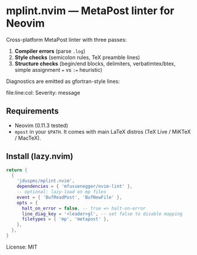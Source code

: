 # mplint.nvim — MetaPost linter for Neovim

Cross-platform MetaPost linter with three passes:

1. **Compiler errors** (parse `.log`)
2. **Style checks** (semicolon rules, TeX preamble lines)
3. **Structure checks** (begin/end blocks, delimiters, verbatimtex/btex, simple assignment `=` vs `:=` heuristic)

Diagnostics are emitted as gfortran-style lines:

file:line:col: Severity: message

## Requirements
- Neovim (0.11.3 tested)
- `mpost` in your `$PATH`. It comes with main LaTeX distros (TeX Live / MiKTeX / MacTeX).

## Install (lazy.nvim)
```lua
return {
  {
    'jduspmc/mplint.nvim',
    dependencies = { 'mfussenegger/nvim-lint' },
    -- optional: lazy-load on mp files
    event = { 'BufReadPost', 'BufNewFile' },
    opts = {
      halt_on_error = false, -- true => halt-on-error
      line_diag_key = '<leader>gl', -- set false to disable mapping
      filetypes = { 'mp', 'metapost' },
    },
  },
}
```
License: MIT
